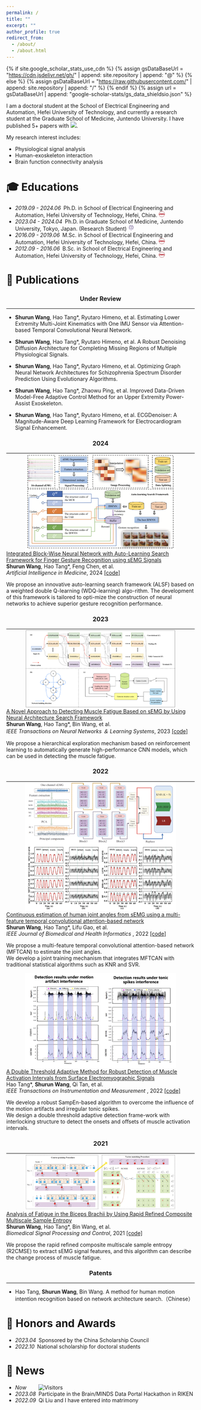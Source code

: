 ```yaml
---
permalink: /
title: ""
excerpt: ""
author_profile: true
redirect_from: 
  - /about/
  - /about.html
---
```


{% if site.google_scholar_stats_use_cdn %}
{% assign gsDataBaseUrl = "https://cdn.jsdelivr.net/gh/" | append: site.repository | append: "@" %}
{% else %}
{% assign gsDataBaseUrl = "https://raw.githubusercontent.com/" | append: site.repository | append: "/" %}
{% endif %}
{% assign url = gsDataBaseUrl | append: "google-scholar-stats/gs_data_shieldsio.json" %}

<span class='anchor' id='about-me'></span>

I am a doctoral student at the School of Electrical Engineering and Automation, Hefei University of Technology, and currently a research student at the Graduate School of Medicine, Juntendo University. I have published 5+ papers with 
 <a href='https://scholar.google.com/citations?user=Pb73FP8AAAAJ'><img src="https://img.shields.io/endpoint?url={{ url | url_encode }}&logo=Google%20Scholar&labelColor=f6f6f6&color=9cf&style=flat&label=citations"></a>.

My research interest includes: 
- Physiological signal analysis
- Human-exoskeleton interaction
- Brain function connectivity analysis


# 🎓 Educations 
- *2019.09 - 2024.06*&ensp;Ph.D. in School of Electrical Engineering and Automation, Hefei University of Technology, Hefei, China. <a href="https://en.hfut.edu.cn/"><img class="svg" src="/images/hfut.png" width="16pt"></a> 
- *2023.04 - 2024.04*&ensp;Ph.D. in Graduate School of Medicine, Juntendo University, Tokyo, Japan. (Research Student) <a href="https://en.juntendo.ac.jp/"><img class="svg" src="/images/juntendo.png" width="16pt"></a> 
- *2016.09 - 2019.06*&ensp;M.Sc. in School of Electrical Engineering and Automation, Hefei University of Technology, Hefei, China. <a href="https://en.hfut.edu.cn/"><img class="svg" src="/images/hfut.png" width="16pt"></a> 
- *2012.09 - 2016.06*&ensp;B.Sc. in School of Electrical Engineering and Automation, Hefei University of Technology, Hefei, China. <a href="https://en.hfut.edu.cn/"><img class="svg" src="/images/hfut.png" width="16pt"></a> 


# 📝 Publications 
<h3 align="center">Under Review</h3>
<div style="border-bottom: 1px solid #000; margin: 0px 0;"></div> 

- __Shurun Wang__, Hao Tang*, Ryutaro Himeno, et al. Estimating Lower Extremity Multi-Joint Kinematics with One IMU Sensor via Attention-based Temporal Convolutional Neural Network.

- __Shurun Wang__, Hao Tang*, Ryutaro Himeno, et al. A Robust Denoising Diffusion Architecture for Completing Missing Regions of Multiple Physiological Signals. 

- __Shurun Wang__, Hao Tang*, Ryutaro Himeno, et al. Optimizing Graph Neural Network Architectures for Schizophrenia Spectrum Disorder Prediction Using Evolutionary Algorithms.

- __Shurun Wang__, Hao Tang*, Zhaowu Ping, et al. Improved Data-Driven Model-Free Adaptive Control Method for an Upper Extremity Power-Assist Exoskeleton.

- __Shurun Wang__, Hao Tang*, Ryutaro Himeno, et al. ECGDenoiser: A Magnitude-Aware Deep Learning Framework for Electrocardiogram Signal Enhancement.


<h3 align="center">2024</h3>
<div style="border-bottom: 1px solid #000; margin: 0px 0;"></div>

<div class='paper-box'>
    <div class='paper-box-image' style="text-align:center;">
        <img src='images/aiim24.png' alt="sym" style="max-width:80%; height:auto; margin:auto; vertical-align:middle">
    </div>
    <div class='paper-box-text'>
        <a href="https://www.sciencedirect.com/science/article/abs/pii/S0933365724000198">
            <papertitle> Integrated Block-Wise Neural Network with Auto-Learning Search Framework for Finger Gesture Recognition using sEMG Signals </papertitle>
        </a>
        <br>
        <strong>Shurun Wang</strong>, Hao Tang*, Feng Chen, et al.
        <br>
        <em> Artificial Intelligence in Medicine</em>, 2024 <a href="https://github.com/Shurun-Wang/ALSF">[code]</a>
        <p></p>
        <p>We propose an innovative auto-learning search framework (ALSF) based on a weighted double Q-learning (WDQ-learning) algo-rithm. The development of this framework is tailored to opti-mize the construction of neural networks to achieve superior gesture recognition performance. </p>
    </div>
</div>


<h3 align="center">2023</h3>
<div style="border-bottom: 1px solid #000; margin: 0px 0;"></div>

<div class='paper-box'>
    <div class='paper-box-image' style="text-align:center;">
        <img src='images/tnnls23.png' alt="sym" style="max-width:80%; height:auto; margin:auto; vertical-align:middle">
    </div>
    <div class='paper-box-text'>
        <a href="https://ieeexplore.ieee.org/document/9609089">
            <papertitle> A Novel Approach to Detecting Muscle Fatigue Based on sEMG by Using Neural Architecture Search Framework </papertitle>
        </a>
        <br>
        <strong>Shurun Wang</strong>, Hao Tang*, Bin Wang, et al.
        <br>
        <em> IEEE Transactions on Neural Networks ＆ Learning Systems</em>, 2023 <a href="https://github.com/Shurun-Wang/NAS">[code]</a>
        <p></p>
        <p>We propose a hierarchical exploration mechanism based on reinforcement learning to automatically generate high-performance CNN models, which can be used in detecting the muscle fatigue.</p>
    </div>
</div>


<h3 align="center">2022</h3>
<div style="border-bottom: 1px solid #000; margin: 0px 0;"></div>

<div class='paper-box'>
    <div class='paper-box-image' style="text-align:center;">
        <img src='images/jbhl22.png' alt="sym" style="max-width:80%; height:auto; margin:auto; vertical-align:middle">
    </div>
    <div class='paper-box-text'>
        <a href="https://ieeexplore.ieee.org/document/9857571">
            <papertitle> Continuous estimation of human joint angles from sEMG using a multi-feature temporal convolutional attention-based network </papertitle>
        </a>
        <br>
        <strong>Shurun Wang</strong>, Hao Tang*, Lifu Gao, et al.
        <br>
        <em> IEEE Journal of Biomedical and Health Informatics </em>, 2022 <a href="https://github.com/Shurun-Wang/MFTCAN-KNR">[code]</a>
        <p></p>
        <p> We propose a multi-feature temporal convolutional attention-based network (MFTCAN) to estimate the joint angles. <br>
          We develop a joint training mechanism that integrates MFTCAN with traditional statistical algorithms such as KNR and SVR.
</p>
    </div>
</div>

<div class='paper-box'>
    <div class='paper-box-image' style="text-align:center;">
        <img src='images/tim22.png' alt="sym" 
          style="max-width:80%; height:auto; margin:auto; vertical-align:middle">
    </div>
    <div class='paper-box-text'>
        <a href="https://ieeexplore.ieee.org/document/9762275">
            <papertitle> A Double Threshold Adaptive Method for Robust Detection of Muscle Activation Intervals from Surface Electromyographic Signals </papertitle>
        </a>
        <br>
        Hao Tang*, <strong>Shurun Wang</strong>, Qi Tan, et al.
        <br>
        <em> IEEE Transactions on Instrumentation and Measurement </em>, 2022 <a href="https://github.com/Shurun-Wang/sEMGDetection">[code]</a>
        <p></p>
        <p> We develop a robust SampEn-based algorithm to overcome the influence of the motion artifacts and irregular tonic spikes.  <br> We design a double threshold adaptive detection frame-work with interlocking structure to detect the onsets and offsets of muscle activation intervals.
</p>
    </div>
</div>

<h3 align="center">2021</h3>
<div style="border-bottom: 1px solid #000; margin: 0px 0;"></div>

<div class='paper-box'>
    <div class='paper-box-image' style="text-align:center;">
        <img src='images/bspc21.png' alt="sym" style="max-width:80%; height:auto; margin:auto; vertical-align:middle">
    </div>
    <div class='paper-box-text'>
        <a href="https://www.sciencedirect.com/science/article/pii/S1746809421001075">
            <papertitle> Analysis of Fatigue in the Biceps Brachii by Using Rapid Refined Composite Multiscale Sample Entropy </papertitle>
        </a>
        <br>
        <strong>Shurun Wang</strong>, Hao Tang*, Bin Wang, et al.
        <br>
        <em> Biomedical Signal Processing and Control</em>, 2021 <a href="https://github.com/Shurun-Wang/R2CMSE">[code]</a>
        <p></p>
        <p> We propose the rapid refined composite multiscale sample entropy (R2CMSE) to extract sEMG signal features, and this algorithm can describe the change process of muscle fatigue. </p>
    </div>
</div>

<h3 align="center">Patents</h3>
<div style="border-bottom: 1px solid #000; margin: 0px 0;"></div>

- Hao Tang, __Shurun Wang__, Bin Wang. A method for human motion intention recognition based on network architecture search.（Chinese）

# 🏅 Honors and Awards
- *2023.04*&ensp;Sponsored by the China Scholarship Council
- *2022.10*&ensp;National scholarship for doctoral students


# 💬 News
- *Now* &ensp;&ensp;&ensp;&ensp;![Visitors](https://api.visitorbadge.io/api/visitors?path=https://shurun-wang.github.io/&label=visitors&countColor=%232ccce4&style=plastic)
- *2023.08*&ensp;Participate in the Brain/MINDS Data Portal Hackathon in RIKEN
- *2022.09*&ensp;Qi Liu and I have entered into matrimony
  



  
